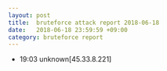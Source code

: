 ```yaml
---
layout: post
title:  bruteforce attack report 2018-06-18
date:   2018-06-18 23:59:59 +09:00
category: bruteforce report
---
```


* 19:03 unknown[45.33.8.221]
